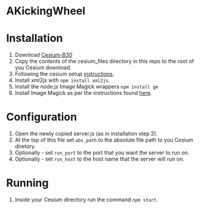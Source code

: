 AKickingWheel
=============

Installation
===

1. Download [Cesium-B30](http://cesiumjs.org/downloads.html)
2. Copy the contents of the cesium_files directory in this repo to the root of you Cesium download.
3. Following the cesium setup [instructions](http://cesiumjs.org/2013/04/12/Cesium-up-and-running/#setting_up_a_web_server).
4. Install xml2js with `npm install xml2js`.
5. Install the node.js Image Magick wrappers `npm install gm`
6. Install Image Magick as per the instructions found [here](http://www.imagemagick.org/script/binary-releases.php).

Configuration
====
1. Open the newly copied server.js (as in installation step 2).
2. At the top of this file set `abs_path` to the absolute file path to you Cesium diretory. 
3. Optionally - set `run_port` to the port that you want the server to run on.
4. Optionally - set `run_host` to the host name that the server will run on.

Running
===
1. Inside your Cesium directory run the command `npm start`.